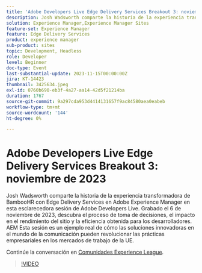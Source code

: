 ```yaml
---
title: 'Adobe Developers Live Edge Delivery Services Breakout 3: noviembre de 2023'
description: Josh Wadsworth comparte la historia de la experiencia transformadora de BambooHR con Edge Delivery Services en Adobe Experience Manager en esta esclarecedora sesión de Adobe Developers Live. Grabado el 6 de noviembre de 2023, descubra el proceso de toma de decisiones, el impacto en el rendimiento del sitio y la eficiencia obtenida para los desarrolladores. AEM Esta sesión es un ejemplo real de cómo las soluciones innovadoras en el mundo de la comunicación pueden revolucionar las prácticas empresariales en los mercados de trabajo de la UE.
solution: Experience Manager,Experience Manager Sites
feature-set: Experience Manager
feature: Edge Delivery Services
product: experience manager
sub-product: sites
topic: Development, Headless
role: Developer
level: Beginner
doc-type: Event
last-substantial-update: 2023-11-15T00:00:00Z
jira: KT-14423
thumbnail: 3425634.jpeg
exl-id: 0760b690-eb3f-4a27-aa14-42d5f21214ba
duration: 1767
source-git-commit: 9a297cda953d4414131657f9ac84580aea0eabeb
workflow-type: tm+mt
source-wordcount: '144'
ht-degree: 0%

---
```


# Adobe Developers Live Edge Delivery Services Breakout 3: noviembre de 2023

Josh Wadsworth comparte la historia de la experiencia transformadora de BambooHR con Edge Delivery Services en Adobe Experience Manager en esta esclarecedora sesión de Adobe Developers Live. Grabado el 6 de noviembre de 2023, descubra el proceso de toma de decisiones, el impacto en el rendimiento del sitio y la eficiencia obtenida para los desarrolladores. AEM Esta sesión es un ejemplo real de cómo las soluciones innovadoras en el mundo de la comunicación pueden revolucionar las prácticas empresariales en los mercados de trabajo de la UE.

Continúe la conversación en [Comunidades Experience League](https://adobe.ly/3rD9rMV).

>[!VIDEO](https://video.tv.adobe.com/v/3425634/?learn=on)
